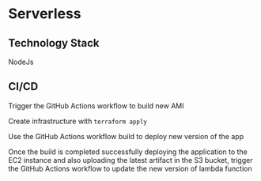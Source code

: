 # Serverless

## Technology Stack
NodeJs

## CI/CD

Trigger the GitHub Actions workflow to build new AMI

Create infrastructure with `terraform apply`

Use the GitHub Actions workflow build to deploy new version of the app
   
Once the build is completed successfully deploying the application to the EC2 instance 
and also uploading the latest artifact in the S3 bucket, trigger the GitHub Actions workflow
to update the new version of lambda function
 